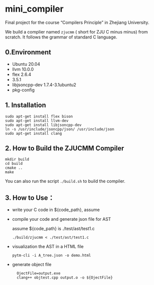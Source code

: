 # mini_compiler

Final project for the course  “Compilers Principle” in Zhejiang University.

We build a complier named `zjucmm` ( short for ZJU C minus minus) from scratch. It follows the grammar of standard C language.

## 0.Environment

* Ubuntu 20.04
* llvm 10.0.0
* flex 2.6.4
* 3.5.1
* libjsoncpp-dev 1.7.4-3.1ubuntu2
* pkg-config

## 1. Installation

```shell
sudo apt-get install flex bison
sudo apt-get install llvm-dev 
sudo apt-get install libjsoncpp-dev
ln -s /usr/include/jsoncpp/json/ /usr/include/json
sudo apt-get install clang

```

## 2. How to Build the ZJUCMM Compiler

```shell
mkdir build
cd build
cmake ..
make
```
You can also run the script `./build.sh` to build the compiler.  
## 3. How to Use：

* write your C code in ${code_path}, assume 

* compile your code and generate json file for AST

  assume ${code_path} is ./test/ast/test1.c 

  ```
  ./build/zjucmm < ./test/ast/test1.c 
  ```

* visualization the AST in a HTML file

  ```shell
  pytm-cli -i A_tree.json -o demo.html
  ```
* generate object file
  
    ```shell
      OjectFile=output.exe
      clang++ objtest.cpp output.o -o ${OjectFile}
    ```

  